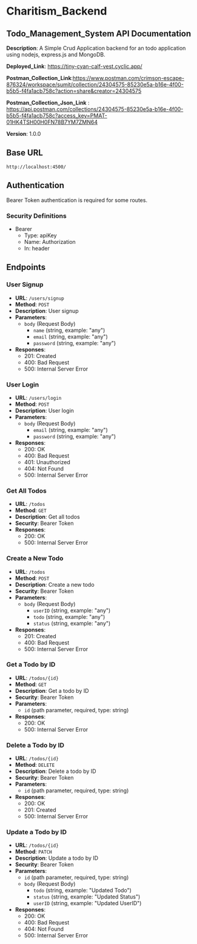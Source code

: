 # Charitism_Backend
## Todo_Management_System API Documentation

**Description**: A Simple Crud Application backend for an todo application using nodejs, express.js and MongoDB.

**Deployed_Link**: https://tiny-cyan-calf-vest.cyclic.app/

**Postman_Collection_Link**:https://www.postman.com/crimson-escape-876324/workspace/sumit/collection/24304575-85230e5a-b16e-4f00-b5b5-f4fa1acb758c?action=share&creator=24304575 

**Postman_Collection_Json_Link** : https://api.postman.com/collections/24304575-85230e5a-b16e-4f00-b5b5-f4fa1acb758c?access_key=PMAT-01HK4TSH00H0FN78B7YM7ZMN64 


**Version**: 1.0.0

## Base URL

`http://localhost:4500/`

## Authentication

Bearer Token authentication is required for some routes.

### Security Definitions

- Bearer
  - Type: apiKey
  - Name: Authorization
  - In: header

## Endpoints

### User Signup

- **URL**: `/users/signup`
- **Method**: `POST`
- **Description**: User signup
- **Parameters**:
  - `body` (Request Body)
    - `name` (string, example: "any")
    - `email` (string, example: "any")
    - `password` (string, example: "any")
- **Responses**:
  - 201: Created
  - 400: Bad Request
  - 500: Internal Server Error

### User Login

- **URL**: `/users/login`
- **Method**: `POST`
- **Description**: User login
- **Parameters**:
  - `body` (Request Body)
    - `email` (string, example: "any")
    - `password` (string, example: "any")
- **Responses**:
  - 200: OK
  - 400: Bad Request
  - 401: Unauthorized
  - 404: Not Found
  - 500: Internal Server Error

### Get All Todos

- **URL**: `/todos`
- **Method**: `GET`
- **Description**: Get all todos
- **Security**: Bearer Token
- **Responses**:
  - 200: OK
  - 500: Internal Server Error

### Create a New Todo

- **URL**: `/todos`
- **Method**: `POST`
- **Description**: Create a new todo
- **Security**: Bearer Token
- **Parameters**:
  - `body` (Request Body)
    - `userID` (string, example: "any")
    - `todo` (string, example: "any")
    - `status` (string, example: "any")
- **Responses**:
  - 201: Created
  - 400: Bad Request
  - 500: Internal Server Error

### Get a Todo by ID

- **URL**: `/todos/{id}`
- **Method**: `GET`
- **Description**: Get a todo by ID
- **Security**: Bearer Token
- **Parameters**:
  - `id` (path parameter, required, type: string)
- **Responses**:
  - 200: OK
  - 500: Internal Server Error

### Delete a Todo by ID

- **URL**: `/todos/{id}`
- **Method**: `DELETE`
- **Description**: Delete a todo by ID
- **Security**: Bearer Token
- **Parameters**:
  - `id` (path parameter, required, type: string)
- **Responses**:
  - 200: OK
  - 201: Created
  - 500: Internal Server Error

### Update a Todo by ID

- **URL**: `/todos/{id}`
- **Method**: `PATCH`
- **Description**: Update a todo by ID
- **Security**: Bearer Token
- **Parameters**:
  - `id` (path parameter, required, type: string)
  - `body` (Request Body)
    - `todo` (string, example: "Updated Todo")
    - `status` (string, example: "Updated Status")
    - `userID` (string, example: "Updated UserID")
- **Responses**:
  - 200: OK
  - 400: Bad Request
  - 404: Not Found
  - 500: Internal Server Error
